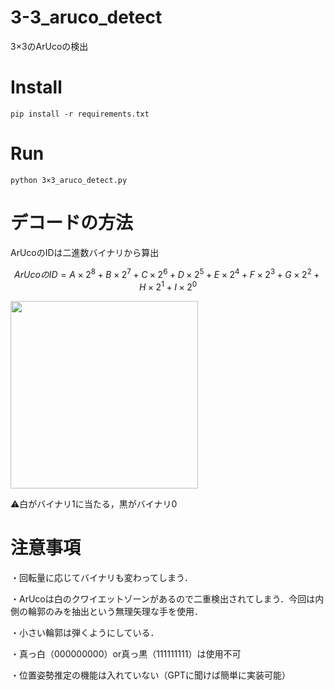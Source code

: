 # 3-3_aruco_detect
3×3のArUcoの検出

# Install 
```shell
pip install -r requirements.txt
```

# Run 
```shell
python 3×3_aruco_detect.py
```

# デコードの方法
ArUcoのIDは二進数バイナリから算出

```math
ArUcoのID = A \times 2^8 + B \times 2^7 + C \times 2^6 + D \times 2^5 + E \times 2^4 + F \times 2^3 + G \times 2^2 + H \times 2^1 + I \times 2^0
```

<img src=https://github.com/user-attachments/assets/b2f89261-ad55-4fcb-a7b5-79cf9467abfb width="300">


⚠️白がバイナリ1に当たる，黒がバイナリ0

# 注意事項
・回転量に応じてバイナリも変わってしまう．

・ArUcoは白のクワイエットゾーンがあるので二重検出されてしまう．今回は内側の輪郭のみを抽出という無理矢理な手を使用．

・小さい輪郭は弾くようにしている．

・真っ白（000000000）or真っ黒（111111111）は使用不可

・位置姿勢推定の機能は入れていない（GPTに聞けば簡単に実装可能）
